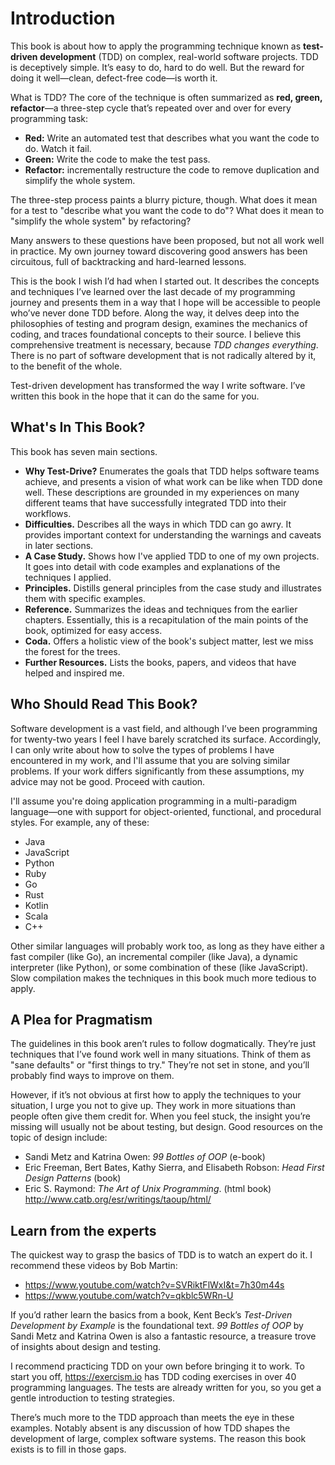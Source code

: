 # Introduction

This book is about how to apply the programming technique
known as **test-driven development** (TDD) on complex,
real-world software projects. TDD is deceptively simple.
It’s easy to do, hard to do well. But the reward for doing
it well—clean, defect-free code—is worth it.

What is TDD? The core of the technique is often summarized
as **red, green, refactor**—a three-step cycle that’s
repeated over and over for every programming task:

- **Red:** Write an automated test that describes what you want the code to do. Watch it fail.
- **Green:** Write the code to make the test pass.
- **Refactor:** incrementally restructure the code to remove duplication and simplify the whole system.

The three-step process paints a blurry picture, though. What
does it mean for a test to "describe what you want the code
to do"? What does it mean to "simplify the whole system" by
refactoring?

Many answers to these questions have been proposed, but not
all work well in practice. My own journey toward discovering
good answers has been circuitous, full of backtracking and
hard-learned lessons.

This is the book I wish I’d had when I started out. It
describes the concepts and techniques I’ve learned over the
last decade of my programming journey and presents them in a
way that I hope will be accessible to people who’ve never
done TDD before. Along the way, it delves deep into the
philosophies of testing and program design, examines the
mechanics of coding, and traces foundational concepts to
their source. I believe this comprehensive treatment is
necessary, because *TDD changes everything*. There is no
part of software development that is not radically altered
by it, to the benefit of the whole.

Test-driven development has transformed the way I write
software. I’ve written this book in the hope that it can do
the same for you.

## What's In This Book?

This book has seven main sections.

- **Why Test-Drive?** Enumerates the goals that TDD
  helps software teams achieve, and presents a vision of
  what work can be like when TDD done well. These descriptions are grounded in my experiences on many different teams that
  have successfully integrated TDD into their workflows.
- **Difficulties.** Describes all the ways in which TDD can go
  awry. It provides important context for understanding the
  warnings and caveats in later sections.
- **A Case Study.** Shows how I've applied TDD to one of my own projects. It goes into detail with code
  examples and explanations of the techniques I applied.
- **Principles.** Distills general principles
  from the case study and illustrates them with specific
  examples.
- **Reference.** Summarizes the ideas and
  techniques from the earlier chapters. Essentially, this is
  a recapitulation of the main points of the book, optimized
  for easy access.
- **Coda.** Offers a holistic view of the book's subject
  matter, lest we miss the forest for the trees.
- **Further Resources.** Lists the books, papers, and
  videos that have helped and inspired me.

## Who Should Read This Book?

Software development is a vast field, and although I’ve been
programming for twenty-two years I feel I have barely
scratched its surface. Accordingly, I can only write about
how to solve the types of problems I have encountered in my
work, and I'll assume that you are solving similar problems.
If your work differs significantly from these assumptions,
my advice may not be good. Proceed with caution.

I'll assume you're doing application programming in a
multi-paradigm language—one with support for
object-oriented, functional, and procedural styles. For
example, any of these:

- Java
- JavaScript
- Python
- Ruby
- Go
- Rust
- Kotlin
- Scala
- C++

Other similar languages will probably work too, as long as
they have either a fast compiler (like Go), an incremental
compiler (like Java), a dynamic interpreter (like Python),
or some combination of these (like JavaScript). Slow
compilation makes the techniques in this book much more
tedious to apply.

## A Plea for Pragmatism

The guidelines in this book aren’t rules to follow
dogmatically. They’re just techniques that I’ve found work
well in many situations. Think of them as "sane defaults" or
"first things to try." They’re not set in stone, and you’ll
probably find ways to improve on them.

However, if it’s not obvious at first how to apply the
techniques to your situation, I urge you not to give up.
They work in more situations than people often give them
credit for. When you feel stuck, the insight you’re missing
will usually not be about testing, but design. Good
resources on the topic of design include:

- Sandi Metz and Katrina Owen: _99 Bottles of OOP_ (e-book)
- Eric Freeman, Bert Bates, Kathy Sierra, and Elisabeth Robson: _Head First Design Patterns_ (book)
- Eric S. Raymond: _The Art of Unix Programming_. (html book) http://www.catb.org/esr/writings/taoup/html/

## Learn from the experts

The quickest way to grasp the basics of TDD is to watch an
expert do it. I recommend these videos by Bob Martin:

- https://www.youtube.com/watch?v=SVRiktFlWxI&t=7h30m44s
- https://www.youtube.com/watch?v=qkblc5WRn-U

If you’d rather learn the basics from a book, Kent Beck’s
_Test-Driven Development by Example_ is the foundational
text. _99 Bottles of OOP_ by Sandi Metz and Katrina Owen is
also a fantastic resource, a treasure trove of insights
about design and testing.

I recommend practicing TDD on your own before bringing it to
work. To start you off, https://exercism.io has TDD coding
exercises in over 40 programming languages. The tests are
already written for you, so you get a gentle introduction to
testing strategies.

There’s much more to the TDD approach than meets the eye in
these examples. Notably absent is any discussion of how TDD
shapes the development of large, complex software systems.
The reason this book exists is to fill in those gaps.
